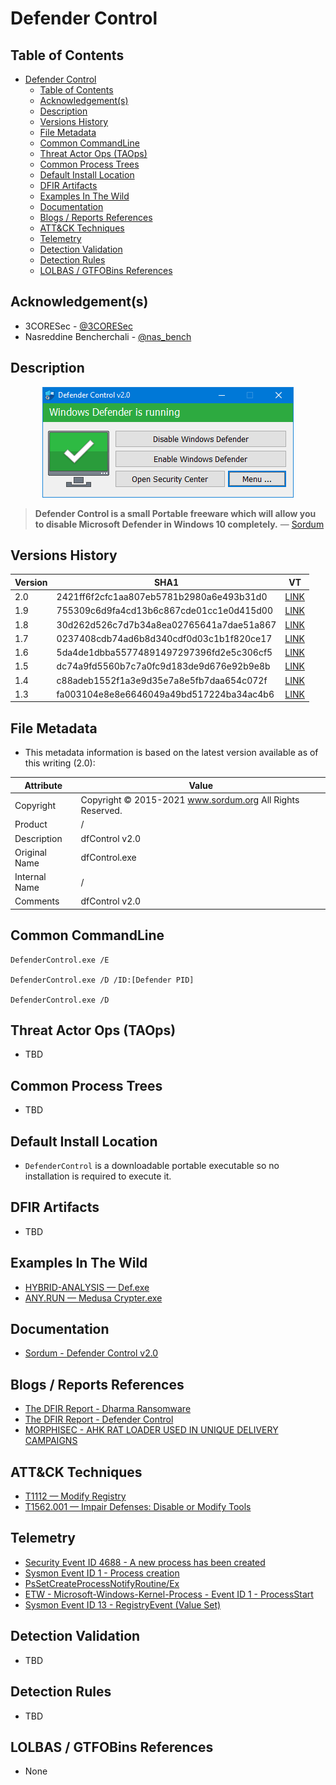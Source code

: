 # Defender Control

## Table of Contents

- [Defender Control](#defender-control)
  - [Table of Contents](#table-of-contents)
  - [Acknowledgement(s)](#acknowledgements)
  - [Description](#description)
  - [Versions History](#versions-history)
  - [File Metadata](#file-metadata)
  - [Common CommandLine](#common-commandline)
  - [Threat Actor Ops (TAOps)](#threat-actor-ops-taops)
  - [Common Process Trees](#common-process-trees)
  - [Default Install Location](#default-install-location)
  - [DFIR Artifacts](#dfir-artifacts)
  - [Examples In The Wild](#examples-in-the-wild)
  - [Documentation](#documentation)
  - [Blogs / Reports References](#blogs--reports-references)
  - [ATT&CK Techniques](#attck-techniques)
  - [Telemetry](#telemetry)
  - [Detection Validation](#detection-validation)
  - [Detection Rules](#detection-rules)
  - [LOLBAS / GTFOBins References](#lolbas--gtfobins-references)

## Acknowledgement(s)

- 3CORESec - [@3CORESec](https://twitter.com/3CORESec)
- Nasreddine Bencherchali - [@nas_bench](https://twitter.com/nas_bench)

## Description

<p align="center"><img src="/Images/Screenshots/DefenderControl.png"></p>

> **Defender Control is a small Portable freeware which will allow you to disable Microsoft Defender in Windows 10 completely.** — [Sordum](https://www.sordum.org/9480/defender-control-v2-0/)

## Versions History

| Version | SHA1                                     | VT                                                                                                                   |
|---------|------------------------------------------|----------------------------------------------------------------------------------------------------------------------|
| 2.0    | 2421ff6f2cfc1aa807eb5781b2980a6e493b31d0 | [LINK](https://www.virustotal.com/gui/file/20c730c7033b5bdc0a6510825e90449ba8f87942d2d7f61fa1ba5f100e98c141)                                                                                                             |
| 1.9    | 755309c6d9fa4cd13b6c867cde01cc1e0d415d00 | [LINK](https://www.virustotal.com/gui/file/6606d759667fbdfaa46241db7ffb4839d2c47b88a20120446f41e916cad77d0b)                                                                                                             |
| 1.8    | 30d262d526c7d7b34a8ea02765641a7dae51a867 | [LINK](https://www.virustotal.com/gui/file/94cd357b51381f164ed17ff16a1c036ab228350fc41fa78507ce611f3dec0efd)                                                                                                             |
| 1.7    | 0237408cdb74ad6b8d340cdf0d03c1b1f820ce17 | [LINK](https://www.virustotal.com/gui/file/ce3a6224dae98fdaa712cfa6495cb72349f333133dbfb339c9e90699cbe4e8e4)                                                                                                             |
| 1.6    | 5da4de1dbba55774891497297396fd2e5c306cf5 | [LINK](https://www.virustotal.com/gui/file/a201f7f81277e28c0bdd680427b979aee70e42e8a98c67f11e7c83d02f8fe7ae)                                                                                                             |
| 1.5    | dc74a9fd5560b7c7a0fc9d183de9d676e92b9e8b | [LINK](https://www.virustotal.com/gui/file/c576f7f55c4c0304b290b15e70a638b037df15c69577cd6263329c73416e490e)                                                                                                             |
| 1.4    | c88adeb1552f1a3e9d35e7a8e5fb7daa654c072f | [LINK](https://www.virustotal.com/gui/file/09d874b2d30d1418677618751ae57f219c062944f00d4b2def1f90a4ae9d3745)                                                                                                             |
| 1.3    | fa003104e8e8e6646049a49bd517224ba34ac4b6 | [LINK](https://www.virustotal.com/gui/file/5161a16217b9d8b9817ad1f6e1020e2eb625bbd6ccf82fbf9423077d0c966aa0)                                                                                                             |

## File Metadata

- This metadata information is based on the latest version available as of this writing (2.0):

| Attribute     | Value |
|---------------|-------|
| Copyright     | Copyright © 2015-2021 www.sordum.org All Rights Reserved.     |
| Product       | /     |
| Description   | dfControl v2.0     |
| Original Name | dfControl.exe     |
| Internal Name | /     |
| Comments      | dfControl v2.0     |

## Common CommandLine

```batch
DefenderControl.exe /E

DefenderControl.exe /D /ID:[Defender PID]

DefenderControl.exe /D
```

## Threat Actor Ops (TAOps)

- TBD

## Common Process Trees

- TBD

## Default Install Location

- ``DefenderControl`` is a downloadable portable executable so no installation is required to execute it.

## DFIR Artifacts

- TBD

## Examples In The Wild

- [HYBRID-ANALYSIS — Def.exe](https://www.hybrid-analysis.com/sample/a201f7f81277e28c0bdd680427b979aee70e42e8a98c67f11e7c83d02f8fe7ae/5ef3dc0f4ef6473e02070a78)
- [ANY.RUN — Medusa Crypter.exe](https://app.any.run/tasks/54e660eb-4cab-4280-be27-11333838a5eb/)

## Documentation

- [Sordum - Defender Control v2.0](https://www.sordum.org/9480/defender-control-v2-0/)

## Blogs / Reports References

- [The DFIR Report  - Dharma Ransomware](https://thedfirreport.com/2020/04/14/dharma-ransomware/)
- [The DFIR Report  - Defender Control](https://thedfirreport.com/2020/12/13/defender-control/)
- [MORPHISEC - AHK RAT LOADER USED IN UNIQUE DELIVERY CAMPAIGNS](https://blog.morphisec.com/ahk-rat-loader-leveraged-in-unique-delivery-campaigns)

## ATT&CK Techniques

- [T1112 — Modify Registry](https://attack.mitre.org/techniques/T1112/)
- [T1562.001 — Impair Defenses: Disable or Modify Tools](https://attack.mitre.org/techniques/T1562/001/)

## Telemetry

- [Security Event ID 4688 - A new process has been created](https://www.ultimatewindowssecurity.com/securitylog/encyclopedia/event.aspx?eventID=4688)
- [Sysmon Event ID 1 - Process creation](https://www.ultimatewindowssecurity.com/securitylog/encyclopedia/event.aspx?eventid=90001)
- [PsSetCreateProcessNotifyRoutine/Ex](https://docs.microsoft.com/en-us/windows-hardware/drivers/ddi/ntddk/nf-ntddk-pssetcreateprocessnotifyroutineex)
- [ETW - Microsoft-Windows-Kernel-Process - Event ID 1 - ProcessStart](https://github.com/nasbench/EVTX-ETW-Resources)
- [Sysmon Event ID 13 - RegistryEvent (Value Set)](https://www.ultimatewindowssecurity.com/securitylog/encyclopedia/event.aspx?eventid=90013)

## Detection Validation

- TBD

## Detection Rules

- TBD

## LOLBAS / GTFOBins References

- None
